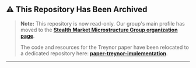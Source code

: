 ## ⚠️ This Repository Has Been Archived

> **Note:** This repository is now read-only. Our group's main profile has moved to the **[Stealth Market Microstructure Group organization page](https://github.com/Stealth-Market-Microstructure-Group)**.
>
> The code and resources for the Treynor paper have been relocated to a dedicated repository here: **[paper-treynor-implementation](https://github.com/Stealth-Market-Microstructure-Group/paper-treynor-implementation)**.

---
